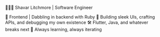 

👨🏾‍💻 Shavar Litchmore | Software Engineer

🎨 Frontend | Dabbling in backend with Ruby 
📱 Building sleek UIs, crafting APIs, and debugging my own existence
🛠️ Flutter, Java, and whatever breaks next
🚀 Always learning, always iterating



